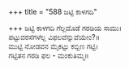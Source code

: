 +++
title = "588 ಜಟ್ಟಿ ಕಾಳಗದಿ"

+++
ಜಟ್ಟಿ ಕಾಳಗದಿ ಗೆಲ್ಲದೊಡೆ ಗರಡಿಯ ಸಾಮು।  
ಪಟ್ಟುವರಸೆಗಳೆಲ್ಲ ವಿಫಲವೆನ್ನುವೆಯೇಂ?॥  
ಮುಟ್ಟಿ ನೋಡವನ ಮೈಕಟ್ಟು ಕಬ್ಬಿಣ ಗಟ್ಟಿ।  
ಗಟ್ಟಿತನ ಗರಡಿ ಫಲ - ಮಂಕುತಿಮ್ಮ॥  
